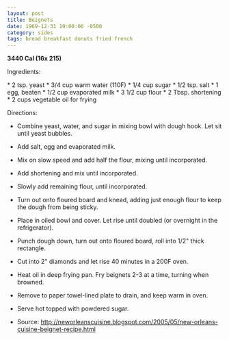 ```yaml
---
layout: post
title: Beignets
date: 1969-12-31 19:00:00 -0500
category: sides
tags: bread breakfast donuts fried french
---
```

<b>3440 Cal (16x 215)</b>
<p>Ingredients:</p>
* 2 tsp. yeast
* 3/4 cup warm water (110F)
* 1/4 cup sugar
* 1/2 tsp. salt
* 1 egg, beaten
* 1/2 cup evaporated milk
* 3 1/2 cup flour
* 2 Tbsp. shortening
* 2 cups vegetable oil for frying

<p>Directions:</p>

* Combine yeast, water, and sugar in mixing bowl with dough hook.  Let sit until yeast bubbles.
* Add salt, egg and evaporated milk.
* Mix on slow speed and add half the flour, mixing until incorporated.
* Add shortening and mix until incorporated.
* Slowly add remaining flour, until incorporated.
* Turn out onto floured board and knead, adding just enough flour to keep the dough from being sticky.
* Place in oiled bowl and cover.  Let rise until doubled (or overnight in the refrigerator).
* Punch dough down, turn out onto floured board, roll into 1/2" thick rectangle.
* Cut into 2" diamonds and let rise 40 minutes in a 200F oven.
* Heat oil in deep frying pan.  Fry beignets 2-3 at a time, turning when browned.
* Remove to paper towel-lined plate to drain, and keep warm in oven.
* Serve hot topped with powdered sugar.

* Source: http://neworleanscuisine.blogspot.com/2005/05/new-orleans-cuisine-beignet-recipe.html 
